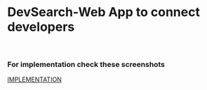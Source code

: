 # DevSearch-Web App to connect developers
 <br> 
  
 ### For implementation check these screenshots 
  
 [IMPLEMENTATION](https://github.com/prabh1303/devsearch13/tree/master/implementation-screenshots)
